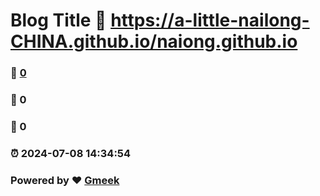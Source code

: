 # Blog Title :link: https://a-little-nailong-CHINA.github.io/naiong.github.io 
### :page_facing_up: [0](https://a-little-nailong-CHINA.github.io/naiong.github.io/tag.html) 
### :speech_balloon: 0 
### :hibiscus: 0 
### :alarm_clock: 2024-07-08 14:34:54 
### Powered by :heart: [Gmeek](https://github.com/Meekdai/Gmeek)
